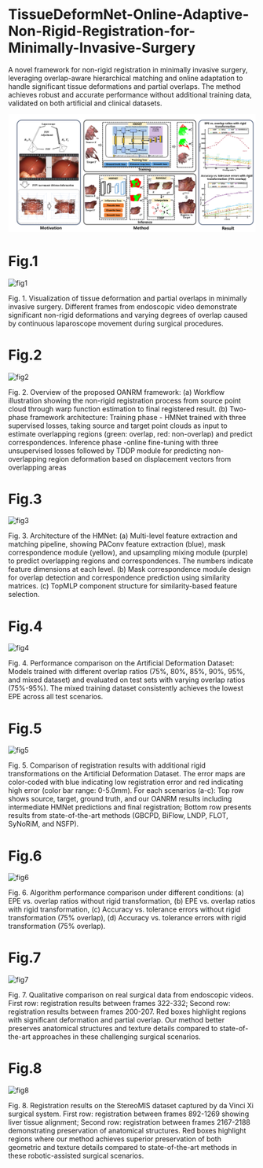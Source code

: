 # TissueDeformNet-Online-Adaptive-Non-Rigid-Registration-for-Minimally-Invasive-Surgery
A novel framework for non-rigid registration in minimally invasive surgery, leveraging overlap-aware hierarchical matching and online adaptation to handle significant tissue deformations and partial overlaps. The method achieves robust and accurate performance without additional training data, validated on both artificial and clinical datasets.

![image](https://github.com/AIGCer0807/TissueDeformNet-Online-Adaptive-Non-Rigid-Registration-for-Minimally-Invasive-Surgery/blob/main/picture/%E8%87%AA%E7%84%B6%E5%BD%A2%E5%8F%98%E9%87%8D%E5%8F%A0%E5%8C%BA%E5%9F%9F(%E5%8D%8E%E8%A5%BF)20241127.tif)


# Fig.1
![fig1](https://github.com/user-attachments/assets/67807296-623f-4c44-bad9-61ec0c7c8a3a)

Fig. 1. Visualization of tissue deformation and partial overlaps in minimally invasive surgery. Different frames from endoscopic video demonstrate significant non-rigid deformations and varying degrees of overlap caused by continuous laparoscope movement during surgical procedures.

# Fig.2
![fig2](https://github.com/user-attachments/assets/3f9b03ac-9dc1-4bcd-9eab-c227eb84935a)

Fig. 2. Overview of the proposed OANRM framework: (a) Workflow illustration showing the non-rigid registration process from source point cloud through warp function estimation to final registered result. (b) Two-phase framework architecture: Training phase - HMNet trained with three supervised losses, taking source and target point clouds as input to estimate overlapping regions (green: overlap, red: non-overlap) and predict correspondences. Inference phase -online fine-tuning with three unsupervised losses followed by TDDP module for predicting non-overlapping region deformation based on displacement vectors from overlapping areas

# Fig.3
![fig3](https://github.com/user-attachments/assets/199a0081-2020-43c5-b91e-2277ce34bb6e)

Fig. 3. Architecture of the HMNet: (a) Multi-level feature extraction and matching pipeline, showing PAConv feature extraction (blue), mask correspondence module (yellow), and upsampling mixing module (purple) to predict overlapping regions and correspondences. The numbers indicate feature dimensions at each level. (b) Mask correspondence module design for overlap detection and correspondence prediction using similarity matrices. (c) TopMLP component structure for similarity-based feature selection.

# Fig.4
![fig4](https://github.com/user-attachments/assets/c000b8c6-2be1-45c3-ae17-4b6020358bcf)

Fig. 4. Performance comparison on the Artificial Deformation Dataset: Models trained with different overlap ratios (75%, 80%, 85%, 90%, 95%, and mixed dataset) and evaluated on test sets with varying overlap ratios (75%-95%). The mixed training dataset consistently achieves the lowest EPE across all test scenarios.

# Fig.5
![fig5](https://github.com/user-attachments/assets/9facf0c0-2e12-4e5a-ab6a-2fde9cf227b5)

Fig. 5. Comparison of registration results with additional rigid transformations on the Artificial Deformation Dataset. The error maps are color-coded with blue indicating low registration error and red indicating high error (color bar range: 0-5.0mm). For each scenarios (a-c): Top row shows source, target, ground truth, and our OANRM results including intermediate HMNet predictions and final registration; Bottom row presents results from state-of-the-art methods (GBCPD, BiFlow, LNDP, FLOT, SyNoRiM, and NSFP). 

# Fig.6
![fig6](https://github.com/user-attachments/assets/f6ea724a-4e8b-4e2a-b9fd-e42e440a2dcf)

Fig. 6. Algorithm performance comparison under different conditions: (a) EPE vs. overlap ratios without rigid transformation, (b) EPE vs. overlap ratios with rigid transformation, (c) Accuracy vs. tolerance errors without rigid transformation (75% overlap), (d) Accuracy vs. tolerance errors with rigid transformation (75% overlap).

# Fig.7
![fig7](https://github.com/user-attachments/assets/f09156c8-4a52-4500-8b83-4c6eb116f612)

Fig. 7. Qualitative comparison on real surgical data from endoscopic videos. First row: registration results between frames 322-332; Second row: registration results between frames 200-207. Red boxes highlight regions with significant deformation and partial overlap. Our method better preserves anatomical structures and texture details compared to state-of-the-art approaches in these challenging surgical scenarios.

# Fig.8
![fig8](https://github.com/user-attachments/assets/31a8b6f8-0c08-4181-91a0-1e76326a0ac0)

Fig. 8. Registration results on the StereoMIS dataset captured by da Vinci Xi surgical system. First row: registration between frames 892-1269 showing liver tissue alignment; Second row: registration between frames 2167-2188 demonstrating preservation of anatomical structures. Red boxes highlight regions where our method achieves superior preservation of both geometric and texture details compared to state-of-the-art methods in these robotic-assisted surgical scenarios.



